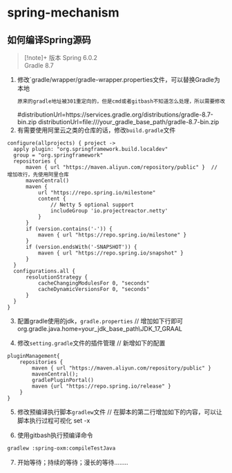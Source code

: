 # spring-mechanism

## 如何编译Spring源码
> [!note]+ 版本
> Spring 6.0.2  
> Gradle 8.7  

1. 修改`gradle/wrapper/gradle-wrapper.properties文件，可以替换Gradle为本地
   ```markdown
   原来的gradle地址被301重定向的，但是cmd或者gitbash不知道怎么处理，所以需要修改
   ```
   #distributionUrl=https\://services.gradle.org/distributions/gradle-8.7-bin.zip
   distributionUrl=file:///your_gradle_base_path/gradle-8.7-bin.zip
2. 有需要使用阿里云之类的仓库的话，修改`build.gradle`文件
  ```configure
configure(allprojects) { project ->
    apply plugin: "org.springframework.build.localdev"
    group = "org.springframework"
    repositories {
        maven { url "https://maven.aliyun.com/repository/public" }  // 增加改行，先使用阿里仓库
        mavenCentral()
        maven {
            url "https://repo.spring.io/milestone"
            content {
                // Netty 5 optional support
                includeGroup 'io.projectreactor.netty'
            }
        }
        if (version.contains('-')) {
            maven { url "https://repo.spring.io/milestone" }
        }
        if (version.endsWith('-SNAPSHOT')) {
            maven { url "https://repo.spring.io/snapshot" }
        }
    }
    configurations.all {
        resolutionStrategy {
            cacheChangingModulesFor 0, "seconds"
            cacheDynamicVersionsFor 0, "seconds"
        }
    }
}
  ```
3. 配置gradle使用的jdk，`gradle.properties`
// 增加如下行即可
org.gradle.java.home=your_jdk_base_path\\JDK_17_GRAAL

4. 修改`setting.gradle`文件的插件管理
// 新增如下的配置
```configration
pluginManagement{
	repositories {
		maven { url "https://maven.aliyun.com/repository/public" }
		mavenCentral();
		gradlePluginPortal()
		maven {url "https://repo.spring.io/release" }
	}
}
```
5. 修改预编译执行脚本`gradlew`文件
// 在脚本的第二行增加如下的内容，可以让脚本执行过程可视化
set -x

6. 使用gitbash执行预编译命令
```bash
gradlew :spring-oxm:compileTestJava
```
7. 开始等待；持续的等待；漫长的等待........
   
